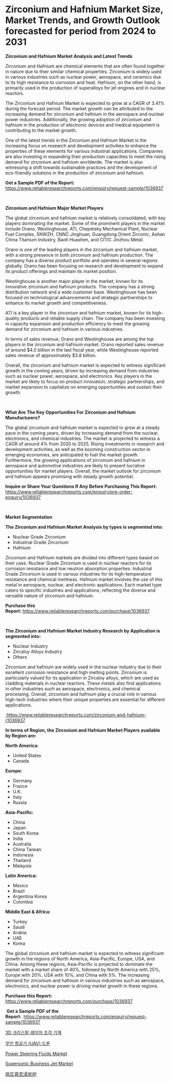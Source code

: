 <p><h1>Zirconium and Hafnium Market Size, Market Trends, and Growth Outlook forecasted for period from 2024 to 2031</h1></p><p><strong>Zirconium and Hafnium Market Analysis and Latest Trends</strong></p>
<p><p>Zirconium and Hafnium are chemical elements that are often found together in nature due to their similar chemical properties. Zirconium is widely used in various industries such as nuclear power, aerospace, and ceramics due to its high resistance to corrosion and heat. Hafnium, on the other hand, is primarily used in the production of superalloys for jet engines and in nuclear reactors.</p><p>The Zirconium and Hafnium Market is expected to grow at a CAGR of 3.41% during the forecast period. The market growth can be attributed to the increasing demand for zirconium and hafnium in the aerospace and nuclear power industries. Additionally, the growing adoption of zirconium and hafnium in the production of electronic devices and medical equipment is contributing to the market growth.</p><p>One of the latest trends in the Zirconium and Hafnium Market is the increasing focus on research and development activities to enhance the properties of these elements for various industrial applications. Companies are also investing in expanding their production capacities to meet the rising demand for zirconium and hafnium worldwide. The market is also witnessing a shift towards sustainable practices and the development of eco-friendly solutions in the production of zirconium and hafnium.</p></p>
<p><strong>Get a Sample PDF of the Report:&nbsp;</strong> <a href="https://www.reliableresearchreports.com/enquiry/request-sample/1036937">https://www.reliableresearchreports.com/enquiry/request-sample/1036937</a></p>
<p>&nbsp;</p>
<p><strong>Zirconium and Hafnium Major Market Players</strong></p>
<p><p>The global zirconium and hafnium market is relatively consolidated, with key players dominating the market. Some of the prominent players in the market include Orano, Westinghouse, ATI, Chepetsky Mechanical Plant, Nuclear Fuel Complex, SNWZH, CNNC Jinghuan, Guangdong Orient Zirconic, Aohan China Titanium Industry, Baoti Huashen, and CITIC Jinzhou Metal.</p><p>Orano is one of the leading players in the zirconium and hafnium market, with a strong presence in both zirconium and hafnium production. The company has a diverse product portfolio and operates in several regions globally. Orano has been focusing on research and development to expand its product offerings and maintain its market position.</p><p>Westinghouse is another major player in the market, known for its innovative zirconium and hafnium products. The company has a strong distribution network and a wide customer base. Westinghouse has been focused on technological advancements and strategic partnerships to enhance its market growth and competitiveness.</p><p>ATI is a key player in the zirconium and hafnium market, known for its high-quality products and reliable supply chain. The company has been investing in capacity expansion and production efficiency to meet the growing demand for zirconium and hafnium in various industries.</p><p>In terms of sales revenue, Orano and Westinghouse are among the top players in the zirconium and hafnium market. Orano reported sales revenue of around $4.5 billion in the last fiscal year, while Westinghouse reported sales revenue of approximately $3.8 billion.</p><p>Overall, the zirconium and hafnium market is expected to witness significant growth in the coming years, driven by increasing demand from industries such as nuclear power, aerospace, and electronics. Key players in the market are likely to focus on product innovation, strategic partnerships, and market expansion to capitalize on emerging opportunities and sustain their growth.</p></p>
<p>&nbsp;</p>
<p><strong>What Are The Key Opportunities For Zirconium and Hafnium Manufacturers?</strong></p>
<p><p>The global zirconium and hafnium market is expected to grow at a steady pace in the coming years, driven by increasing demand from the nuclear, electronics, and chemical industries. The market is projected to witness a CAGR of around 4% from 2020 to 2025. Rising investments in research and development activities, as well as the booming construction sector in emerging economies, are anticipated to fuel the market growth. Furthermore, the growing applications of zirconium and hafnium in aerospace and automotive industries are likely to present lucrative opportunities for market players. Overall, the market outlook for zirconium and hafnium appears promising with steady growth potential.</p></p>
<p><strong>Inquire or Share Your Questions If Any Before Purchasing This Report:</strong> <a href="https://www.reliableresearchreports.com/enquiry/pre-order-enquiry/1036937">https://www.reliableresearchreports.com/enquiry/pre-order-enquiry/1036937</a></p>
<p>&nbsp;</p>
<p><strong>Market Segmentation</strong></p>
<p><strong>The Zirconium and Hafnium Market Analysis by types is segmented into:</strong></p>
<p><ul><li>Nuclear Grade Zirconium</li><li>Industrial Grade Zirconium</li><li>Hafnium</li></ul></p>
<p><p>Zirconium and Hafnium markets are divided into different types based on their uses. Nuclear Grade Zirconium is used in nuclear reactors for its corrosion resistance and low neutron absorption properties. Industrial Grade Zirconium is used in various industries for its high-temperature resistance and chemical inertness. Hafnium market involves the use of this metal in aerospace, nuclear, and electronic applications. Each market type caters to specific industries and applications, reflecting the diverse and versatile nature of zirconium and hafnium.</p></p>
<p><strong>Purchase this Report:&nbsp;</strong><a href="https://www.reliableresearchreports.com/purchase/1036937">https://www.reliableresearchreports.com/purchase/1036937</a></p>
<p>&nbsp;</p>
<p><strong>The Zirconium and Hafnium Market Industry Research by Application is segmented into:</strong></p>
<p><ul><li>Nuclear Industry</li><li>Zircaloy Alloys Industry</li><li>Others</li></ul></p>
<p><p>Zirconium and hafnium are widely used in the nuclear industry due to their excellent corrosion resistance and high melting points. Zirconium is particularly valued for its application in Zircaloy alloys, which are used as cladding materials in nuclear reactors. These metals also find applications in other industries such as aerospace, electronics, and chemical processing. Overall, zirconium and hafnium play a crucial role in various high-tech industries where their unique properties are essential for different applications.</p></p>
<p><a href="https://www.reliableresearchreports.com/zirconium-and-hafnium-r1036937">&nbsp;https://www.reliableresearchreports.com/zirconium-and-hafnium-r1036937</a></p>
<p><strong>In terms of Region, the Zirconium and Hafnium Market Players available by Region are:</strong></p>
<p>
    <p> <strong> North America: </strong>
        <ul>
            <li>United States</li>
            <li>Canada</li>
        </ul>
        </p> 
    <p> <strong> Europe: </strong>
        <ul>
            <li>Germany</li>
            <li>France</li>
            <li>U.K.</li>
            <li>Italy</li>
            <li>Russia</li>
        </ul>
        </p> 
    <p> <strong> Asia-Pacific: </strong>
        <ul>
            <li>China</li>
            <li>Japan</li>
            <li>South Korea</li>
            <li>India</li>
            <li>Australia</li>
            <li>China Taiwan</li>
            <li>Indonesia</li>
            <li>Thailand</li>
            <li>Malaysia</li>
        </ul>
        </p> 
    <p> <strong> Latin America: </strong>
        <ul>
            <li>Mexico</li>
            <li>Brazil</li>
            <li>Argentina Korea</li>
            <li>Colombia</li>
        </ul>
        </p> 
    <p> <strong> Middle East & Africa: </strong>
        <ul>
            <li>Turkey</li>
            <li>Saudi</li>
            <li>Arabia</li>
            <li>UAE</li>
            <li>Korea</li>
        </ul>
    </p>
    </p>
<p><p>The global zirconium and hafnium market is expected to witness significant growth in the regions of North America, Asia-Pacific, Europe, USA, and China. Among these regions, Asia-Pacific is projected to dominate the market with a market share of 40%, followed by North America with 25%, Europe with 20%, USA with 10%, and China with 5%. The increasing demand for zirconium and hafnium in various industries such as aerospace, electronics, and nuclear power is driving market growth in these regions.</p></p>
<p><strong>Purchase this Report: </strong><a href="https://www.reliableresearchreports.com/purchase/1036937">https://www.reliableresearchreports.com/purchase/1036937</a></p>
<p>&nbsp;<strong>Get a Sample PDF of the Report:&nbsp;&nbsp;</strong><a href="https://www.reliableresearchreports.com/enquiry/request-sample/1036937">https://www.reliableresearchreports.com/enquiry/request-sample/1036937</a></p>
<p><strong></strong></p>
<p><p><a href="https://github.com/HarrisonKitto2022/Market-Research-Report-List-1/blob/main/5757153116132.md">3D 크리스탈 레이저 조각 기계</a></p><p><a href="https://github.com/oajzkywllm460/Market-Research-Report-List-2/blob/main/5700548116133.md">무인 항공기 (UAV) 드론</a></p><p><a href="https://github.com/sleepman642/Market-Research-Report-List-1/blob/main/power-steering-fluids-market.md">Power Steering Fluids Market</a></p><p><a href="https://github.com/btwcqfvq34/Market-Research-Report-List-1/blob/main/supersonic-business-jet-market.md">Supersonic Business Jet Market</a></p><p><a href="https://github.com/DeonBoer2023/Market-Research-Report-List-1/blob/main/7030977128731.md">低圧真空浸炭炉</a></p></p>